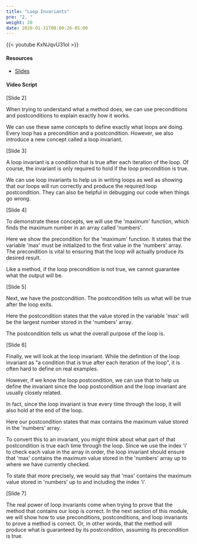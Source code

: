 ```yaml
---
title: "Loop Invariants"
pre: "2. "
weight: 20
date: 2020-01-31T00:00:26-05:00
---
```


{{< youtube KxNJqvU31oI >}}

#### Resources

* [Slides](/3-cc310/03-program-contract-performance/02-loop-invariants-slides.pptx)

#### Video Script

[Slide 2]

When trying to understand what a method does, we can use preconditions and
postconditions to explain exactly how it works.

We can use these same concepts to define exactly what loops are doing. Every
loop has a precondition and a postcondition. However, we also introduce a new
concept called a loop invariant.

[Slide 3]

A loop invariant is a condition that is true after each iteration of the loop.
Of course, the invariant is only required to hold if the loop precondition is
true.

We can use loop invariants to help us in writing loops as well as showing that
our loops will run correctly and produce the required loop postcondition. They
can also be helpful in debugging our code when things go wrong.

[Slide 4]

To demonstrate these concepts, we will use the 'maximum' function, which finds
the maximum number in an array called 'numbers'.

Here we show the precondition for the 'maximum' function. It states that the
variable 'max' must be initialized to the first value in the 'numbers' array.
The precondition is vital to ensuring that the loop will actually produce its
desired result.

Like a method, if the loop precondition is not true, we cannot guarantee what
the output will be.

[Slide 5]

Next, we have the postcondition. The postcondition tells us what will be true
after the loop exits.

Here the postcondition states that the value stored in the variable 'max' will
be the largest number stored in the 'numbers' array.

The postcondition tells us what the overall purpose of the loop is.

[Slide 6]

Finally, we will look at the loop invariant. While the definition of the loop
invariant as "a condition that is true after each iteration of the loop", it is
often hard to define on real examples.

However, if we know the loop postcondition, we can use that to help us define
the invariant since the loop postcondition and the loop invariant are usually
closely related.

In fact, since the loop invariant is true every time through the loop, it will
also hold at the end of the loop.

Here our postcondition states that max contains the maximum value stored in the
'numbers' array.

To convert this to an invariant, you might think about what part of that
postcondition is true each time through the loop. Since we use the index 'i' to
check each value in the array in order, the loop invariant should ensure that
'max' contains the maximum value stored in the 'numbers' array up to where we
have currently checked.

To state that more precisely, we would say that 'max' contains the maximum value
stored in 'numbers' up to and including the index 'i'.

[Slide 7]

The real power of loop invariants come when trying to prove that the method that
contains our loop is correct. In the next section of this module, we will show
how to use preconditions, postconditions, and loop invariants to prove a method
is correct. Or, in other words, that the method will produce what is guaranteed
by its postcondition, assuming its precondition is true.

